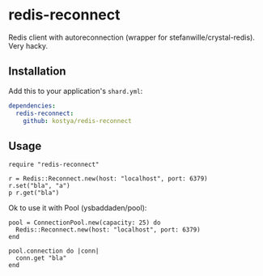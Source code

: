 # redis-reconnect

Redis client with autoreconnection (wrapper for stefanwille/crystal-redis). Very hacky.

## Installation


Add this to your application's `shard.yml`:

```yaml
dependencies:
  redis-reconnect:
    github: kostya/redis-reconnect
```


## Usage


```crystal
require "redis-reconnect"

r = Redis::Reconnect.new(host: "localhost", port: 6379)
r.set("bla", "a")
p r.get("bla")
```

Ok to use it with Pool (ysbaddaden/pool):

```crystal
pool = ConnectionPool.new(capacity: 25) do
  Redis::Reconnect.new(host: "localhost", port: 6379)
end

pool.connection do |conn|
  conn.get "bla"
end
```
